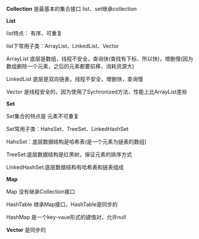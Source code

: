 **Collection** 是最基本的集合接口
list、set继承collection

**List**

list特点： 有序、可重复

list下常用子类：ArrayList、LinkedList、Vector

ArrayList 底层是数组，线程不安全，查询快(查找有下标、所以快)，增删慢(因为数组删除一个元素，之后的元素都要前移，消耗资源大)

LinkedList 底层是双向链表，线程不安全，增删快，查询慢

Vector 是线程安全的，因为使用了Sychronized方法，性能上比ArrayList差些


**Set**

Set集合的特点是 元素不可重复

Set常用子类：HahsSet、TreeSet、LinkedHashSet

HahsSet：底层数据结构是哈希表(是一个元素为链表的数组)

TreeSet:底层数据结构是红黑树，保证元素的排序方式

LinkedHashSet:底层数据结构有哈希表和链表组成

**Map**

Map 没有继承Collection接口

HashTable 继承Map接口，HashTable是同步的

HashMap 是一个key-vaue形式的键值对，允许null



**Vector**   是同步的